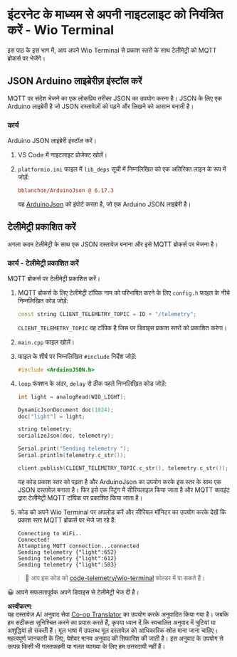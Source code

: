 <!--
CO_OP_TRANSLATOR_METADATA:
{
  "original_hash": "4bcc29fe2b65e56eada83d2476279227",
  "translation_date": "2025-08-25T17:17:08+00:00",
  "source_file": "1-getting-started/lessons/4-connect-internet/wio-terminal-telemetry.md",
  "language_code": "hi"
}
-->
# इंटरनेट के माध्यम से अपनी नाइटलाइट को नियंत्रित करें - Wio Terminal

इस पाठ के इस भाग में, आप अपने Wio Terminal से प्रकाश स्तरों के साथ टेलीमेट्री को MQTT ब्रोकर्स पर भेजेंगे।

## JSON Arduino लाइब्रेरीज़ इंस्टॉल करें

MQTT पर संदेश भेजने का एक लोकप्रिय तरीका JSON का उपयोग करना है। JSON के लिए एक Arduino लाइब्रेरी है जो JSON दस्तावेज़ों को पढ़ने और लिखने को आसान बनाती है।

### कार्य

Arduino JSON लाइब्रेरी इंस्टॉल करें।

1. VS Code में नाइटलाइट प्रोजेक्ट खोलें।

1. `platformio.ini` फाइल में `lib_deps` सूची में निम्नलिखित को एक अतिरिक्त लाइन के रूप में जोड़ें:

    ```ini
    bblanchon/ArduinoJson @ 6.17.3
    ```

    यह [ArduinoJson](https://arduinojson.org) को इंपोर्ट करता है, जो एक Arduino JSON लाइब्रेरी है।

## टेलीमेट्री प्रकाशित करें

अगला कदम टेलीमेट्री के साथ एक JSON दस्तावेज़ बनाना और इसे MQTT ब्रोकर्स पर भेजना है।

### कार्य - टेलीमेट्री प्रकाशित करें

MQTT ब्रोकर्स पर टेलीमेट्री प्रकाशित करें।

1. MQTT ब्रोकर्स के लिए टेलीमेट्री टॉपिक नाम को परिभाषित करने के लिए `config.h` फाइल के नीचे निम्नलिखित कोड जोड़ें:

    ```cpp
    const string CLIENT_TELEMETRY_TOPIC = ID + "/telemetry";
    ```

    `CLIENT_TELEMETRY_TOPIC` वह टॉपिक है जिस पर डिवाइस प्रकाश स्तरों को प्रकाशित करेगा।

1. `main.cpp` फाइल खोलें।

1. फाइल के शीर्ष पर निम्नलिखित `#include` निर्देश जोड़ें:

    ```cpp
    #include <ArduinoJSON.h>
    ```

1. `loop` फंक्शन के अंदर, `delay` से ठीक पहले निम्नलिखित कोड जोड़ें:

    ```cpp
    int light = analogRead(WIO_LIGHT);

    DynamicJsonDocument doc(1024);
    doc["light"] = light;

    string telemetry;
    serializeJson(doc, telemetry);

    Serial.print("Sending telemetry ");
    Serial.println(telemetry.c_str());

    client.publish(CLIENT_TELEMETRY_TOPIC.c_str(), telemetry.c_str());
    ```

    यह कोड प्रकाश स्तर को पढ़ता है और ArduinoJson का उपयोग करके इस स्तर के साथ एक JSON दस्तावेज़ बनाता है। फिर इसे एक स्ट्रिंग में सीरियलाइज़ किया जाता है और MQTT क्लाइंट द्वारा टेलीमेट्री MQTT टॉपिक पर प्रकाशित किया जाता है।

1. कोड को अपने Wio Terminal पर अपलोड करें और सीरियल मॉनिटर का उपयोग करके देखें कि प्रकाश स्तर MQTT ब्रोकर्स पर भेजे जा रहे हैं:

    ```output
    Connecting to WiFi..
    Connected!
    Attempting MQTT connection...connected
    Sending telemetry {"light":652}
    Sending telemetry {"light":612}
    Sending telemetry {"light":583}
    ```

> 💁 आप इस कोड को [code-telemetry/wio-terminal](../../../../../1-getting-started/lessons/4-connect-internet/code-telemetry/wio-terminal) फोल्डर में पा सकते हैं।

😀 आपने सफलतापूर्वक अपने डिवाइस से टेलीमेट्री भेज दी है।

**अस्वीकरण**:  
यह दस्तावेज़ AI अनुवाद सेवा [Co-op Translator](https://github.com/Azure/co-op-translator) का उपयोग करके अनुवादित किया गया है। जबकि हम सटीकता सुनिश्चित करने का प्रयास करते हैं, कृपया ध्यान दें कि स्वचालित अनुवाद में त्रुटियां या अशुद्धियां हो सकती हैं। मूल भाषा में उपलब्ध मूल दस्तावेज़ को आधिकारिक स्रोत माना जाना चाहिए। महत्वपूर्ण जानकारी के लिए, पेशेवर मानव अनुवाद की सिफारिश की जाती है। इस अनुवाद के उपयोग से उत्पन्न किसी भी गलतफहमी या गलत व्याख्या के लिए हम उत्तरदायी नहीं हैं।